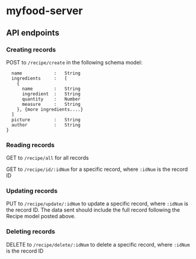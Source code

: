 # myfood-server

## API endpoints

### Creating records
POST to `/recipe/create` in the following schema model:

```{
  name            :   String
  ingredients     :   [  
    {
      name        :   String
      ingredient  :   String
      quantity    :   Number
      measure     :   String
    }, {more ingredients....}
  ]
  picture         :   String
  author          :   String
}
```

### Reading records
GET to `/recipe/all` for all records

GET to `/recipe/id/:idNum` for a specific record, where `:idNum` is the record ID

### Updating records
PUT to `/recipe/update/:idNum` to update a specific record, where `:idNum` is the record ID. The data sent should include the full record following the Recipe model posted above.

### Deleting records
DELETE to `/recipe/delete/:idNum` to delete a specific record, where `:idNum` is the record ID
